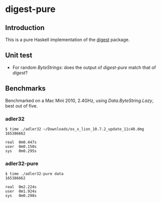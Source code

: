 # digest-pure

## Introduction

This is a pure Haskell implementation of the
[digest](http://hackage.haskell.org/package/digest) package.

## Unit test

 * For random *ByteStrings*: does the output of *digest-pure* match that of
   *digest*?

## Benchmarks

Benchmarked on a Mac Mini 2010, 2.4GHz, using *Data.ByteString.Lazy*, best out
of five.

### adler32

    $ time ./adler32 ~/Downloads/os_x_lion_10.7.2_update_11c40.dmg 
    165386662

    real  0m0.447s
    user  0m0.150s
    sys   0m0.295s

### adler32-pure

    $ time ./adler32-pure data
    165386662

    real  0m2.224s
    user  0m1.924s
    sys   0m0.298s

